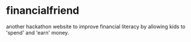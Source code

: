# financialfriend
another hackathon
website to improve financial literacy by allowing kids to 'spend' and 'earn' money.
